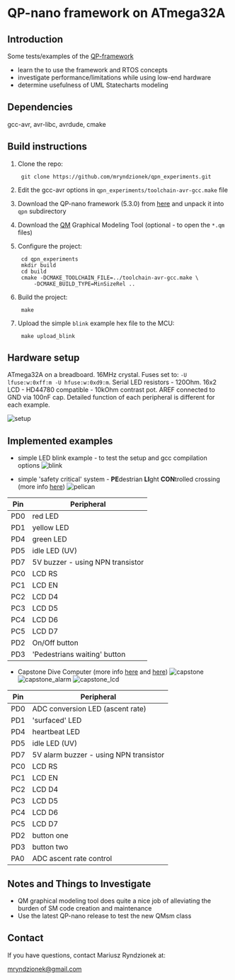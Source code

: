 QP-nano framework on ATmega32A
==============================

Introduction
------------

Some tests/examples of the [QP-framework](http://www.state-machine.com/qp/qpn/)

- learn the to use the framework and RTOS concepts 
- investigate performance/limitations while using low-end hardware
- determine usefulness of UML Statecharts modeling

Dependencies
------------

gcc-avr, avr-libc, avrdude, cmake

Build instructions
------------------

1. Clone the repo:

		git clone https://github.com/mryndzionek/qpn_experiments.git

2. Edit the gcc-avr options in `qpn_experiments/toolchain-avr-gcc.make` file

3. Download the QP-nano framework (5.3.0) from [here](http://sourceforge.net/projects/qpc/files/QP-nano/5.3.0/) and unpack it into `qpn` subdirectory

4. Download the [QM](http://sourceforge.net/projects/qpc/files/QM/3.2.2/) Graphical Modeling Tool (optional - to open the `*.qm` files)

5. Configure the project:

		cd qpn_experiments
		mkdir build
		cd build
		cmake -DCMAKE_TOOLCHAIN_FILE=../toolchain-avr-gcc.make \
            -DCMAKE_BUILD_TYPE=MinSizeRel ..

6. Build the project:

		make

7. Upload the simple `blink` example hex file to the MCU:

		make upload_blink

Hardware setup
--------------

ATmega32A on a breadboard. 16MHz crystal. Fuses set to: `-U lfuse:w:0xff:m -U hfuse:w:0xd9:m`.
Serial LED resistors - 120Ohm. 16x2 LCD - HD44780 compatible - 10kOhm contrast pot.
AREF connected to GND via 100nF cap.
Detailed function of each peripheral is different for each example.

![setup](images/setup.png?raw=true "Breadboard setup")

Implemented examples
--------------------

* simple LED blink example - to test the setup and gcc compilation options
![blink](images/blink.png?raw=true "simple LED blink")

* simple 'safety critical' system - **PE**destrian **LI**ght **CON**trolled crossing (more info [here](http://www.state-machine.com/resources/AN_PELICAN.pdf))
![pelican](images/pelican.png?raw=true "Pelican crossing example")

| Pin  | Peripheral|
| ------------- | -------------|
| PD0  | red LED |
| PD1  | yellow LED |
| PD4  | green LED |
| PD5  | idle LED (UV) |
| PD7  | 5V buzzer - using NPN transistor |
| PC0  | LCD RS |
| PC1  | LCD EN |
| PC2  | LCD D4 |
| PC3  | LCD D5 |
| PC4  | LCD D6 |
| PC5  | LCD D7 |
| PD2  | On/Off button |
| PD3  | 'Pedestrians waiting' button |

* Capstone Dive Computer (more info [here](http://www.state-machine.com/resources/AN_Capstone.pdf) and [here](http://www.barrgroup.com/Dive-Computer))
![capstone](images/capstone.png?raw=true "Capstone dive computer example")
![capstone_alarm](images/alarm.png?raw=true "Capstone alarm SM")
![capstone_lcd](images/capstone_lcd.png?raw=true "Capstone LCD view")

| Pin  | Peripheral|
| ------------- | -------------|
| PD0  | ADC conversion LED (ascent rate) |
| PD1  | 'surfaced' LED |
| PD4  | heartbeat LED |
| PD5  | idle LED (UV) |
| PD7  | 5V alarm buzzer - using NPN transistor |
| PC0  | LCD RS |
| PC1  | LCD EN |
| PC2  | LCD D4 |
| PC3  | LCD D5 |
| PC4  | LCD D6 |
| PC5  | LCD D7 |
| PD2  | button one |
| PD3  | button two |
| PA0  | ADC ascent rate control |

Notes and Things to Investigate
-------------------------------

* QM graphical modeling tool does quite a nice job of alleviating the burden of SM code creation and maintenance 
* Use the latest QP-nano release to test the new QMsm class

Contact
-------
If you have questions, contact Mariusz Ryndzionek at:

<mryndzionek@gmail.com>
